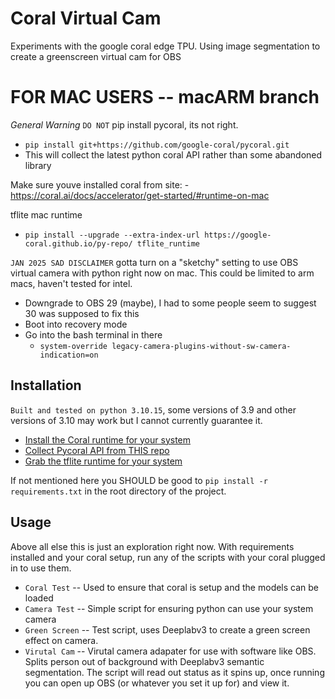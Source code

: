 # Coral Virtual Cam
 Experiments with the google coral edge TPU. Using image segmentation to create a greenscreen virtual cam for OBS

# FOR MAC USERS -- macARM branch 
*General Warning*
`DO NOT` pip install pycoral, its not right.
- `pip install git+https://github.com/google-coral/pycoral.git`
- This will collect the latest python coral API rather than some abandoned library


Make sure youve installed coral from site:
	- https://coral.ai/docs/accelerator/get-started/#runtime-on-mac


tflite mac runtime
- `pip install --upgrade --extra-index-url https://google-coral.github.io/py-repo/ tflite_runtime`

`JAN 2025 SAD DISCLAIMER`
gotta turn on a "sketchy" setting to use OBS virtual camera with python right now on mac. This could be limited to arm macs, haven't tested for intel. 

- Downgrade to OBS 29 (maybe), I had to some people seem to suggest 30 was supposed to fix this 
- Boot into recovery mode 
- Go into the bash terminal in there 
	- `system-override legacy-camera-plugins-without-sw-camera-indication=on`

## Installation

`Built and tested on python 3.10.15`, some versions of 3.9 and other versions of 3.10 may work but I cannot currently guarantee it. 

- [Install the Coral runtime for your system](https://coral.ai/docs/accelerator/get-started/#requirements)
- [Collect Pycoral API from THIS repo](https://github.com/google-coral/pycoral.git)
- [Grab the tflite runtime for your system](https://pypi.org/project/tflite-runtime/)

If not mentioned here you SHOULD be good to `pip install -r requirements.txt` in the root directory of the project. 

## Usage
Above all else this is just an exploration right now. With requirements installed and your coral setup, run any of the scripts with your coral plugged in to use them. 
- `Coral Test` -- Used to ensure that coral is setup and the models can be loaded
- `Camera Test` -- Simple script for ensuring python can use your system camera
- `Green Screen` -- Test script, uses Deeplabv3 to create a green screen effect on camera.
- `Virutal Cam` -- Virutal camera adapater for use with software like OBS. Splits person out of background with Deeplabv3 semantic segmentation. The script will read out status as it spins up, once running you can open up OBS (or whatever you set it up for) and view it. 
